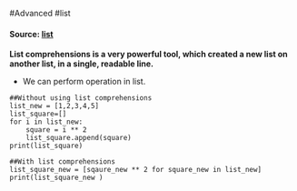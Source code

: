#Advanced #list 

#### Source: [list](https://www.learnpython.org/en/List_Comprehensions)

**List comprehensions is a very powerful tool, which created a new list on another list, in a single, readable line.**

* We can perform operation in list.

```
##Without using list comprehensions
list_new = [1,2,3,4,5]
list_square=[]
for i in list_new:
    square = i ** 2
    list_square.append(square)
print(list_square)
```

```
##With list comprehensions
list_square_new = [sqaure_new ** 2 for square_new in list_new]
print(list_square_new )
```